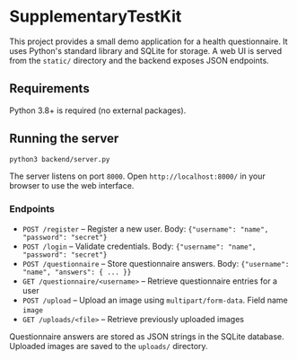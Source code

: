 # SupplementaryTestKit

This project provides a small demo application for a health questionnaire. It uses Python's standard library and SQLite for storage. A web UI is served from the `static/` directory and the backend exposes JSON endpoints.

## Requirements

Python 3.8+ is required (no external packages).

## Running the server

```bash
python3 backend/server.py
```

The server listens on port `8000`. Open `http://localhost:8000/` in your browser to use the web interface.

### Endpoints

- `POST /register` – Register a new user. Body: `{"username": "name", "password": "secret"}`
- `POST /login` – Validate credentials. Body: `{"username": "name", "password": "secret"}`
- `POST /questionnaire` – Store questionnaire answers. Body: `{"username": "name", "answers": { ... }}`
- `GET /questionnaire/<username>` – Retrieve questionnaire entries for a user
- `POST /upload` – Upload an image using `multipart/form-data`. Field name `image`
- `GET /uploads/<file>` – Retrieve previously uploaded images

Questionnaire answers are stored as JSON strings in the SQLite database. Uploaded images are saved to the `uploads/` directory.
